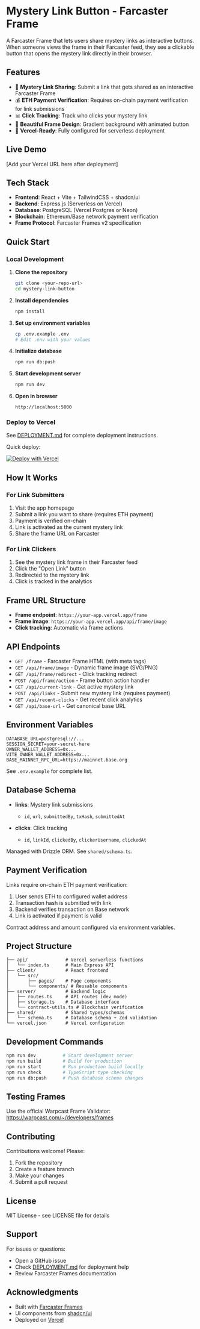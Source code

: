 # Mystery Link Button - Farcaster Frame

A Farcaster Frame that lets users share mystery links as interactive buttons. When someone views the frame in their Farcaster feed, they see a clickable button that opens the mystery link directly in their browser.

## Features

- 🔗 **Mystery Link Sharing**: Submit a link that gets shared as an interactive Farcaster Frame
- 💰 **ETH Payment Verification**: Requires on-chain payment verification for link submissions
- 📊 **Click Tracking**: Track who clicks your mystery link
- 🎨 **Beautiful Frame Design**: Gradient background with animated button
- 🚀 **Vercel-Ready**: Fully configured for serverless deployment

## Live Demo

[Add your Vercel URL here after deployment]

## Tech Stack

- **Frontend**: React + Vite + TailwindCSS + shadcn/ui
- **Backend**: Express.js (Serverless on Vercel)
- **Database**: PostgreSQL (Vercel Postgres or Neon)
- **Blockchain**: Ethereum/Base network payment verification
- **Frame Protocol**: Farcaster Frames v2 specification

## Quick Start

### Local Development

1. **Clone the repository**
   ```bash
   git clone <your-repo-url>
   cd mystery-link-button
   ```

2. **Install dependencies**
   ```bash
   npm install
   ```

3. **Set up environment variables**
   ```bash
   cp .env.example .env
   # Edit .env with your values
   ```

4. **Initialize database**
   ```bash
   npm run db:push
   ```

5. **Start development server**
   ```bash
   npm run dev
   ```

6. **Open in browser**
   ```
   http://localhost:5000
   ```

### Deploy to Vercel

See [DEPLOYMENT.md](./DEPLOYMENT.md) for complete deployment instructions.

Quick deploy:

[![Deploy with Vercel](https://vercel.com/button)](https://vercel.com/new/clone?repository-url=https://github.com/YOUR_USERNAME/YOUR_REPO)

## How It Works

### For Link Submitters

1. Visit the app homepage
2. Submit a link you want to share (requires ETH payment)
3. Payment is verified on-chain
4. Link is activated as the current mystery link
5. Share the frame URL on Farcaster

### For Link Clickers

1. See the mystery link frame in their Farcaster feed
2. Click the "Open Link" button
3. Redirected to the mystery link
4. Click is tracked in the analytics

## Frame URL Structure

- **Frame endpoint**: `https://your-app.vercel.app/frame`
- **Frame image**: `https://your-app.vercel.app/api/frame/image`
- **Click tracking**: Automatic via frame actions

## API Endpoints

- `GET /frame` - Farcaster Frame HTML (with meta tags)
- `GET /api/frame/image` - Dynamic frame image (SVG/PNG)
- `GET /api/frame/redirect` - Click tracking redirect
- `POST /api/frame/action` - Frame button action handler
- `GET /api/current-link` - Get active mystery link
- `POST /api/links` - Submit new mystery link (requires payment)
- `GET /api/recent-clicks` - Get recent click analytics
- `GET /api/base-url` - Get canonical base URL

## Environment Variables

```env
DATABASE_URL=postgresql://...
SESSION_SECRET=your-secret-here
OWNER_WALLET_ADDRESS=0x...
VITE_OWNER_WALLET_ADDRESS=0x...
BASE_MAINNET_RPC_URL=https://mainnet.base.org
```

See `.env.example` for complete list.

## Database Schema

- **links**: Mystery link submissions
  - `id`, `url`, `submittedBy`, `txHash`, `submittedAt`
  
- **clicks**: Click tracking
  - `id`, `linkId`, `clickedBy`, `clickerUsername`, `clickedAt`

Managed with Drizzle ORM. See `shared/schema.ts`.

## Payment Verification

Links require on-chain ETH payment verification:

1. User sends ETH to configured wallet address
2. Transaction hash is submitted with link
3. Backend verifies transaction on Base network
4. Link is activated if payment is valid

Contract address and amount configured via environment variables.

## Project Structure

```
├── api/              # Vercel serverless functions
│   └── index.ts      # Main Express API
├── client/           # React frontend
│   └── src/
│       ├── pages/    # Page components
│       └── components/ # Reusable components
├── server/           # Backend logic
│   ├── routes.ts     # API routes (dev mode)
│   ├── storage.ts    # Database interface
│   └── contract-utils.ts # Blockchain verification
├── shared/           # Shared types/schemas
│   └── schema.ts     # Database schema + Zod validation
└── vercel.json       # Vercel configuration
```

## Development Commands

```bash
npm run dev          # Start development server
npm run build        # Build for production
npm run start        # Run production build locally
npm run check        # TypeScript type checking
npm run db:push      # Push database schema changes
```

## Testing Frames

Use the official Warpcast Frame Validator:
https://warpcast.com/~/developers/frames

## Contributing

Contributions welcome! Please:

1. Fork the repository
2. Create a feature branch
3. Make your changes
4. Submit a pull request

## License

MIT License - see LICENSE file for details

## Support

For issues or questions:
- Open a GitHub issue
- Check [DEPLOYMENT.md](./DEPLOYMENT.md) for deployment help
- Review Farcaster Frames documentation

## Acknowledgments

- Built with [Farcaster Frames](https://docs.farcaster.xyz/learn/what-is-farcaster/frames)
- UI components from [shadcn/ui](https://ui.shadcn.com/)
- Deployed on [Vercel](https://vercel.com)
